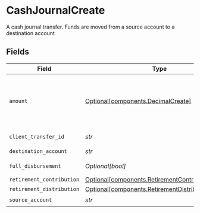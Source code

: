 # CashJournalCreate

A cash journal transfer. Funds are moved from a source account to a destination account


## Fields

| Field                                                                                                                                                                                                                                                                                                                                                        | Type                                                                                                                                                                                                                                                                                                                                                         | Required                                                                                                                                                                                                                                                                                                                                                     | Description                                                                                                                                                                                                                                                                                                                                                  | Example                                                                                                                                                                                                                                                                                                                                                      |
| ------------------------------------------------------------------------------------------------------------------------------------------------------------------------------------------------------------------------------------------------------------------------------------------------------------------------------------------------------------ | ------------------------------------------------------------------------------------------------------------------------------------------------------------------------------------------------------------------------------------------------------------------------------------------------------------------------------------------------------------ | ------------------------------------------------------------------------------------------------------------------------------------------------------------------------------------------------------------------------------------------------------------------------------------------------------------------------------------------------------------ | ------------------------------------------------------------------------------------------------------------------------------------------------------------------------------------------------------------------------------------------------------------------------------------------------------------------------------------------------------------ | ------------------------------------------------------------------------------------------------------------------------------------------------------------------------------------------------------------------------------------------------------------------------------------------------------------------------------------------------------------ |
| `amount`                                                                                                                                                                                                                                                                                                                                                     | [Optional[components.DecimalCreate]](../../models/components/decimalcreate.md)                                                                                                                                                                                                                                                                               | :heavy_minus_sign:                                                                                                                                                                                                                                                                                                                                           | A representation of a decimal value, such as 2.5. Clients may convert values into language-native decimal formats, such as Java's [BigDecimal][] or Python's [decimal.Decimal][].<br/><br/> [BigDecimal]:<br/> https://docs.oracle.com/en/java/javase/11/docs/api/java.base/java/math/BigDecimal.html<br/> [decimal.Decimal]: https://docs.python.org/3/library/decimal.html |                                                                                                                                                                                                                                                                                                                                                              |
| `client_transfer_id`                                                                                                                                                                                                                                                                                                                                         | *str*                                                                                                                                                                                                                                                                                                                                                        | :heavy_check_mark:                                                                                                                                                                                                                                                                                                                                           | The external identifier supplied by the API caller Each request must have a unique pairing of `client_transfer_id` and `source_account`                                                                                                                                                                                                                      | 113bw03-49f8-4525-934c-560fb39dg2kd                                                                                                                                                                                                                                                                                                                          |
| `destination_account`                                                                                                                                                                                                                                                                                                                                        | *str*                                                                                                                                                                                                                                                                                                                                                        | :heavy_check_mark:                                                                                                                                                                                                                                                                                                                                           | The account that funds will be moved to                                                                                                                                                                                                                                                                                                                      | accounts/01H8FB90ZRRFWXB4XC2JPJ1D4Y                                                                                                                                                                                                                                                                                                                          |
| `full_disbursement`                                                                                                                                                                                                                                                                                                                                          | *Optional[bool]*                                                                                                                                                                                                                                                                                                                                             | :heavy_minus_sign:                                                                                                                                                                                                                                                                                                                                           | Whether the entire source account balance is being withdrawn Must not be true if the `amount` is specified                                                                                                                                                                                                                                                   | false                                                                                                                                                                                                                                                                                                                                                        |
| `retirement_contribution`                                                                                                                                                                                                                                                                                                                                    | [Optional[components.RetirementContributionCreate]](../../models/components/retirementcontributioncreate.md)                                                                                                                                                                                                                                                 | :heavy_minus_sign:                                                                                                                                                                                                                                                                                                                                           | A contribution to a retirement account.                                                                                                                                                                                                                                                                                                                      |                                                                                                                                                                                                                                                                                                                                                              |
| `retirement_distribution`                                                                                                                                                                                                                                                                                                                                    | [Optional[components.RetirementDistributionCreate]](../../models/components/retirementdistributioncreate.md)                                                                                                                                                                                                                                                 | :heavy_minus_sign:                                                                                                                                                                                                                                                                                                                                           | A distribution from a retirement account.                                                                                                                                                                                                                                                                                                                    |                                                                                                                                                                                                                                                                                                                                                              |
| `source_account`                                                                                                                                                                                                                                                                                                                                             | *str*                                                                                                                                                                                                                                                                                                                                                        | :heavy_check_mark:                                                                                                                                                                                                                                                                                                                                           | The account that funds will be moved from                                                                                                                                                                                                                                                                                                                    | accounts/01H8FM6EXVH77SAW3TC8KAWMES                                                                                                                                                                                                                                                                                                                          |